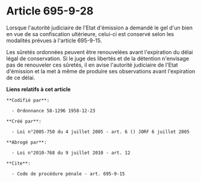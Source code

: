 # Article 695-9-28

Lorsque l'autorité judiciaire de l'Etat d'émission a demandé le gel d'un bien en vue de sa confiscation ultérieure, celui-ci
est conservé selon les modalités prévues à l'article 695-9-15.

Les sûretés ordonnées peuvent être renouvelées avant l'expiration du délai légal de conservation. Si le juge des libertés et
de la détention n'envisage pas de renouveler ces sûretés, il en avise l'autorité judiciaire de l'Etat d'émission et la met à
même de produire ses observations avant l'expiration de ce délai.

**Liens relatifs à cet article**

	**Codifié par**:

	  - Ordonnance 58-1296 1958-12-23

	**Créé par**:

	  - Loi n°2005-750 du 4 juillet 2005 - art. 6 () JORF 6 juillet 2005

	**Abrogé par**:

	  - Loi n°2010-768 du 9 juillet 2010 - art. 12

	**Cite**:

	  - Code de procédure pénale - art. 695-9-15

